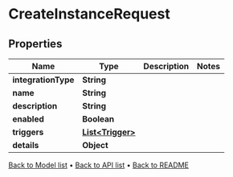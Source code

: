 

# CreateInstanceRequest


## Properties

| Name | Type | Description | Notes |
|------------ | ------------- | ------------- | -------------|
|**integrationType** | **String** |  |  |
|**name** | **String** |  |  |
|**description** | **String** |  |  |
|**enabled** | **Boolean** |  |  |
|**triggers** | [**List&lt;Trigger&gt;**](Trigger.md) |  |  |
|**details** | **Object** |  |  |



[Back to Model list](../README.md#documentation-for-models) &#8226; [Back to API list](../README.md#documentation-for-api-endpoints) &#8226; [Back to README](../README.md)


